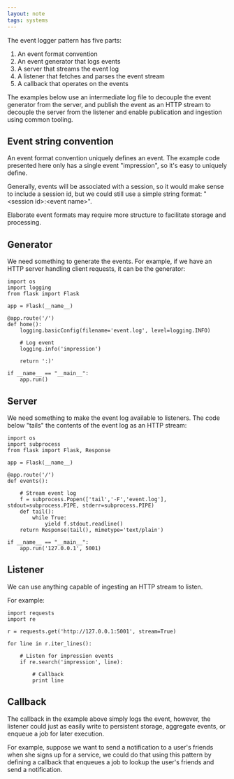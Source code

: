 ```yaml
---
layout: note
tags: systems
---
```



The event logger pattern has five parts:

1. An event format convention
1. An event generator that logs events
1. A server that streams the event log
1. A listener that fetches and parses the event stream
1. A callback that operates on the events

The examples below use an intermediate log file to decouple the event generator from the server, and publish the event as an HTTP stream to decouple the server from the listener and enable publication and ingestion using common tooling.


## Event string convention

An event format convention uniquely defines an event. The example code presented here only has a single event "impression", so it's easy to uniquely define.

Generally, events will be associated with a session, so it would make sense to include a session id, but we could still use a simple string format: "&lt;session id&gt;:&lt;event name&gt;".

Elaborate event formats may require more structure to facilitate storage and processing.


## Generator

We need something to generate the events. For example, if we have an HTTP server handling client requests, it can be the generator:

    import os
    import logging
    from flask import Flask

    app = Flask(__name__)

    @app.route('/')
    def home():
        logging.basicConfig(filename='event.log', level=logging.INFO)

        # Log event
        logging.info('impression')

        return ':)'

    if __name__ == "__main__":
        app.run()


## Server

We need something to make the event log available to listeners. The code below "tails" the contents of the event log as an HTTP stream:

    import os
    import subprocess
    from flask import Flask, Response

    app = Flask(__name__)

    @app.route('/')
    def events():

        # Stream event log
        f = subprocess.Popen(['tail','-F','event.log'], stdout=subprocess.PIPE, stderr=subprocess.PIPE)
        def tail():
            while True:
                yield f.stdout.readline()
        return Response(tail(), mimetype='text/plain')

    if __name__ == "__main__":
        app.run('127.0.0.1', 5001)


## Listener

We can use anything capable of ingesting an HTTP stream to listen.

For example:

    import requests
    import re

    r = requests.get('http://127.0.0.1:5001', stream=True)

    for line in r.iter_lines():

        # Listen for impression events
        if re.search('impression', line):

            # Callback
            print line


## Callback

The callback in the example above simply logs the event, however, the listener could just as easily write to persistent storage, aggregate events, or enqueue a job for later execution.

For example, suppose we want to send a notification to a user's friends when she signs up for a service, we could do that using this pattern by defining a callback that enqueues a job to lookup the user's friends and send a notification.
